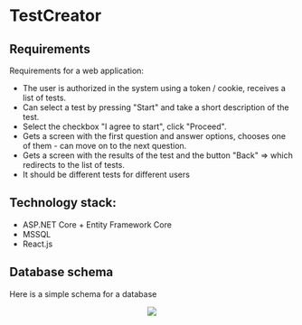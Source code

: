 # TestCreator
## Requirements
Requirements for a web application:
- The user is authorized in the system using a token / cookie, receives a list of tests.
- Can select a test by pressing "Start" and take a short description of the test.
- Select the checkbox "I agree to start", click "Proceed".
- Gets a screen with the first question and answer options, chooses one of them - can move on to the next question.
- Gets a screen with the results of the test and the button "Back" => which redirects to the list of tests.
- It should be different tests for different users
## Technology stack:
  - ASP.NET Core + Entity Framework Core
  - MSSQL
  - React.js
## Database schema
Here is a simple schema for a database
<p align="center">
  <img src="https://user-images.githubusercontent.com/71438910/175767996-98ddaa2b-b496-41dd-8814-58869504c104.png" />
</p>

